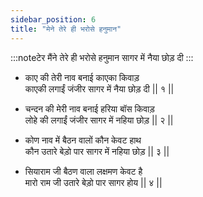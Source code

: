 ```yaml
---
sidebar_position: 6
title: "मेने तेरे ही भरोसे हनुमान"
---
```


:::noteटेर
मैंने तेरे ही भरोसे हनुमान सागर में नैया छोड़ दी
:::

- काए की तेरी नाव बनाई काएका किवाड़ <br/>
  काएकी लगाईं जंजीर सागर में नैया छोड़ दी || १ ||

- चन्दन की मेरी नाव बनाई हरिया बॉस किवाड़ <br/>
  लोहे की लगाईं जंजीर सागर में नहिया छोड़ || २ ||

- कोण नाव में बैठन वालों कौन केवट हाथ <br/>
  कौन उतारे बेड़ो पार सागर में नहिया छोड़ || ३ ||

- सियाराम जी बैठण वाला लक्षमण केवट है <br/>
  मारो राम जी उतारे बेड़ो पार सागर होय || ४ ||
